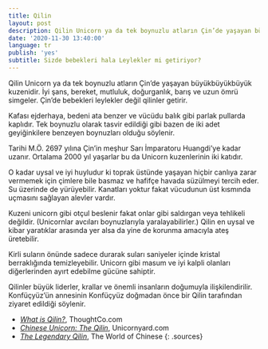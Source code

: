 ```yaml
---
title: Qilin
layout: post
description: Qilin Unicorn ya da tek boynuzlu atların Çin’de yaşayan büyükbüyükbüyük kuzenidir. İyi şans, bereket, mutluluk, doğurganlık, barış ve uzun ömrü simgeler. Çin’de bebekleri leylekler değil qilinler getirir.
date: '2020-11-30 13:40:00'
language: tr
publish: 'yes'
subtitle: Sizde bebekleri hala Leylekler mi getiriyor?
---
```

Qilin Unicorn ya da tek boynuzlu atların Çin’de yaşayan büyükbüyükbüyük kuzenidir.
İyi şans, bereket, mutluluk, doğurganlık, barış ve uzun ömrü simgeler. Çin’de bebekleri leylekler değil qilinler getirir.

Kafası ejderhaya, bedeni ata benzer ve vücüdu balık gibi parlak pullarda kaplıdır. Tek boynuzlu olarak tasvir edildiği gibi bazen de iki adet geyiğinkilere benzeyen boynuzları olduğu söylenir.

Tarihi M.Ö. 2697 yılına Çin’in meşhur Sarı İmparatoru Huangdi’ye kadar uzanır.
Ortalama 2000 yıl yaşarlar bu da Unicorn kuzenlerinin iki katıdır.

O kadar uysal ve iyi huyludur ki toprak üstünde yaşayan hiçbir canlıya zarar vermemek için çimlere bile basmaz ve hafifçe havada süzülmeyi tercih eder. Su üzerinde de yürüyebilir. Kanatları yoktur fakat vücudunun üst kısmında uçmasını sağlayan alevler vardır.

Kuzeni unicorn gibi otçul beslenir fakat onlar gibi saldırgan veya tehlikeli değildir. (Unicornlar avcıları boynuzlarıyla yaralayabilirler.) Qilin en uysal ve kibar yaratıklar arasında yer alsa da yine de korunma amacıyla ateş üretebilir.

Kirli suların önünde sadece durarak suları saniyeler içinde kristal berraklığında temizleyebilir.
Unicorn gibi masum ve iyi kalpli olanları diğerlerinden ayırt edebilme gücüne sahiptir.

Qilinler büyük liderler, krallar ve önemli insanların doğumuyla ilişkilendirilir. Konfüçyüz’ün annesinin Konfüçyüz doğmadan önce bir Qilin tarafından ziyaret edildiği söylenir.


+ *[What is Qilin?](https://www.thoughtco.com/what-is-a-qilin-195005)*, ThoughtCo.com
+ *[Chinese Unicorn: The Qilin](https://unicornyard.com/chinese-unicorn-the-qilin/)*, Unicornyard.com
+ *[The Legendary Qilin](https://www.theworldofchinese.com/2013/06/the-legendary-qilin/)*, The World of Chinese
{: .sources}

